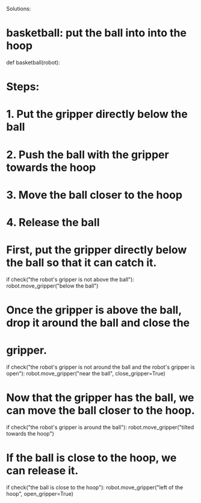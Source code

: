 

Solutions:

# basketball: put the ball into into the hoop
def basketball(robot):
  # Steps: 
  #  1. Put the gripper directly below the ball
  #  2. Push the ball with the gripper towards the hoop
  #  3. Move the ball closer to the hoop
  #  4. Release the ball
  # First, put the gripper directly below the ball so that it can catch it.
  if check("the robot's gripper is not above the ball"):
      robot.move_gripper("below the ball")
  # Once the gripper is above the ball, drop it around the ball and close the
  # gripper.
  if check("the robot's gripper is not around the ball and the robot's gripper is open"):
      robot.move_gripper("near the ball", close_gripper=True)
  # Now that the gripper has the ball, we can move the ball closer to the hoop.
  if check("the robot's gripper is around the ball"):
      robot.move_gripper("tilted towards the hoop")
  # If the ball is close to the hoop, we can release it.
  if check("the ball is close to the hoop"):
      robot.move_gripper("left of the hoop", open_gripper=True)